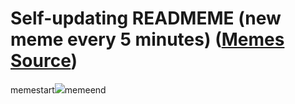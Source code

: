 # Self-updating READMEME (new meme every 5 minutes) ([Memes Source](https://bramses.notion.site/a49c1e962b7646879176ac3b327b6533?v=4d1eda54b170483cb03a40f257231764))

memestart![](https://www.notion.so/image/https%3A%2F%2Fs3-us-west-2.amazonaws.com%2Fsecure.notion-static.com%2F7f440eea-6134-4fae-ba7f-78bf8d021737%2FBD115820-37DD-48AD-8400-554DB9660B9A.jpeg?table=block&id=4e19bc1f-91c9-4843-9b4f-d8f1eb79841d&cache=v2)memeend

